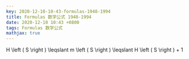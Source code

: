 ```yaml
---
key: 2020-12-10-10-43-formulas-1948-1994
title: Formulas 数学公式 1948-1994
date: 2020-12-10 10:43 +0800
tags: Formulas 数学公式
mathjax: true
---
```


H \left ( S \right ) \leqslant m \left ( S \right ) \leqslant H \left ( S \right ) + 1

<!--more-->
